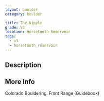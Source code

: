 ```yaml
---
layout: boulder
category: boulder

title: The Nipple
grade: V3
location: Horsetooth Reservoir
tags:
  - v3
  - horsetooth_reservoir
---
```


## Description


## More Info
Colorado Bouldering: Front Range (Guidebook)
